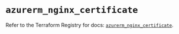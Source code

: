 # `azurerm_nginx_certificate`

Refer to the Terraform Registry for docs: [`azurerm_nginx_certificate`](https://registry.terraform.io/providers/hashicorp/azurerm/3.103.1/docs/resources/nginx_certificate).
